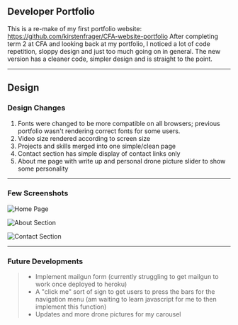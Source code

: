 
**Developer Portfolio**
-------------
This is a re-make of my first portfolio website:
https://github.com/kirstenfrager/CFA-website-portfolio
After completing term 2 at CFA and looking back at my portfolio, I noticed a lot of code repetition, sloppy design and just too much going on in general.
The new version has a cleaner code, simpler design and is straight to the point.

----------
**Design**
-------------
### Design Changes

1. Fonts were changed to be more compatible on all browsers; previous portfolio wasn't rendering correct fonts for some users.
2. Video size rendered according to screen size
3. Projects and skills merged into one simple/clean page
4. Contact section has simple display of contact links only
5. About me page with write up and personal drone picture slider to show some personality

----------
### Few Screenshots


![Home Page](https://lh3.googleusercontent.com/-w9zcrxHp9S0/WQcdwOnDSCI/AAAAAAAAAFY/MvmNphq2AQoOxpJ4i7bv6Idx4T1NNePTACLcB/s900/Screen+Shot+2017-05-01+at+9.30.42+pm.png "Screen Shot 2017-05-01 at 9.30.42 pm.png")

![About Section](https://lh3.googleusercontent.com/-I5q0NW4-b8Q/WQcdjiQu-iI/AAAAAAAAAFQ/2E66OazRE78C6THc7eRxEL24pOyfhCsjgCLcB/s900/Screen+Shot+2017-05-01+at+9.30.33+pm.png "Screen Shot 2017-05-01 at 9.30.33 pm.png")

![Contact Section](https://lh3.googleusercontent.com/-iKdEmvaTge4/WQce8nGumKI/AAAAAAAAAFs/MfVQD8bWvgYtXC5ndev93rxKNZw6wlHJACLcB/s900/Screen+Shot+2017-05-01+at+9.29.42+pm.png "Screen Shot 2017-05-01 at 9.29.42 pm.png")

----------
### Future Developments

>- Implement mailgun form (currently struggling to get mailgun to work once deployed to heroku)
>- A "click me" sort of sign to get users to press the bars for the navigation menu (am waiting to learn javascript for me to then implement this function)
>- Updates and more drone pictures for my carousel
